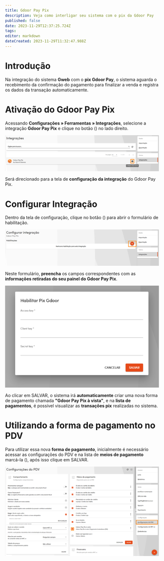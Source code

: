 ```yaml
---
title: Gdoor Pay Pix
description: Veja como interligar seu sistema com o pix da Gdoor Pay
published: false
date: 2023-11-29T12:37:25.724Z
tags: 
editor: markdown
dateCreated: 2023-11-29T11:32:47.988Z
---
```


# Introdução

Na integração do sistema **Gweb** com o **pix Gdoor Pay**, o sistema aguarda o recebimento da confirmação do pagamento para finalizar a venda e registra os dados da transação automaticamente.

# Ativação do Gdoor Pay Pix
Acessando **Configurações » Ferramentas » Integrações**, selecione a integração **Gdoor Pay Pix** e clique no botão (<em class="mdi mdi-cog"></em>) no lado direito.

![Ativação da Integração](/config/ferramentas/gdoor_pay_pix/ativacao_da_integracao.png)

Será direcionado para a tela de **configuração da integração** do Gdoor Pay Pix.

# Configurar Integração

Dentro da tela de configuração, clique no botão (<em class="mdi mdi-plus"></em>) para abrir o formulário de habilitação.

![Configurar integração](/config/ferramentas/gdoor_pay_pix/configurar_integracao_botao.png)

Neste formulário, **preencha** os campos correspondentes com as **informações retiradas do seu painel do Gdoor Pay Pix**.

![Formulário de Habilitação](/config/ferramentas/gdoor_pay_pix/formulario_habilitacao.png)

Ao clicar em <span class="mat-button mat-accent">SALVAR</span>, o sistema irá **automaticamente** criar uma nova forma de pagamento chamada **"Gdoor Pay Pix à vista"**, e na **lista de pagamentos**, é possível visualizar as **transações pix** realizadas no sistema.

# Utilizando a forma de pagamento no PDV

Para utilizar essa nova **forma de pagamento**, inicialmente é necessário acessar as configurações do PDV e na lista de **meios de pagamento** marcá-la (<em class="mdi mdi-checkbox-marked"></em>), após isso clique em <span class="mat-button mat-accent">SALVAR</span>.

![Habilitar forma de pagamento](/config/ferramentas/gdoor_pay_pix/configuracoes_do_pdv_habilitar.png)

